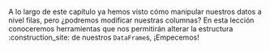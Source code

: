 A lo largo de este capítulo ya hemos visto cómo manipular nuestros datos a nivel filas, pero ¿podremos modificar nuestras columnas? En esta lección conoceremos herramientas que nos permitirán alterar la estructura :construction_site: de nuestros `DataFrame`s, ¡Empecemos!
